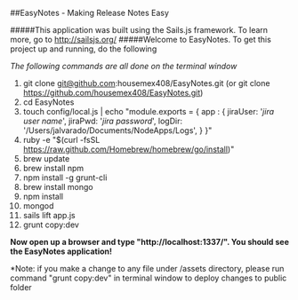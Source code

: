 ##EasyNotes - Making Release Notes Easy

#####This application was built using the Sails.js framework.  To learn more, go to http://sailsjs.org/
#####Welcome to EasyNotes.  To get this project up and running, do the following

*The following commands are all done on the terminal window*

1. git clone git@github.com:housemex408/EasyNotes.git (or git clone https://github.com/housemex408/EasyNotes.git)
2. cd EasyNotes
4. touch config/local.js | echo "module.exports = { app : { jiraUser: '*jira user name*', jiraPwd: '*jira password*', logDir: '/Users/jalvarado/Documents/NodeApps/Logs', } }"
5. ruby -e "$(curl -fsSL https://raw.github.com/Homebrew/homebrew/go/install)"
6. brew update
7. brew install npm
8. npm install -g grunt-cli
9. brew install mongo
10. npm install
11. mongod
12. sails lift app.js
13. grunt copy:dev

**Now open up a browser and type "http://localhost:1337/".  You should see the EasyNotes application!**

*Note: if you make a change to any file under /assets directory, please run command "grunt copy:dev" in terminal window to deploy changes to public folder
